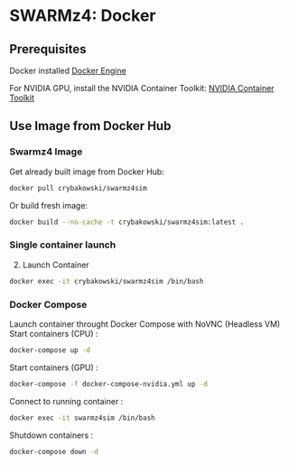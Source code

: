 # SWARMz4: Docker

## Prerequisites

Docker installed [Docker Engine](https://docs.docker.com/engine/install/ubuntu/)

For NVIDIA GPU, install the NVIDIA Container Toolkit:
[NVIDIA Container Toolkit](https://docs.nvidia.com/datacenter/cloud-native/container-toolkit/latest/install-guide.html)

## Use Image from Docker Hub

### Swarmz4 Image

Get already built image from Docker Hub:

```bash
docker pull crybakowski/swarmz4sim
```

Or build fresh image:

```bash
docker build --no-cache -t crybakowski/swarmz4sim:latest .
```

### Single container launch

2. Launch Container

```bash
docker exec -it crybakowski/swarmz4sim /bin/bash
```

### Docker Compose

Launch container throught Docker Compose with NoVNC (Headless VM)
Start containers (CPU) :

```bash
docker-compose up -d    
```


Start containers (GPU) :

```bash
docker-compose -f docker-compose-nvidia.yml up -d    
```

Connect to running container :

```bash
docker exec -it swarmz4sim /bin/bash
```

Shutdown containers :

```bash
docker-compose down -d    
```


